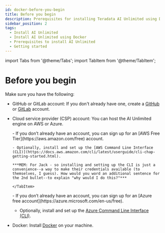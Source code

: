 ```yaml
---
id: docker-before-you-begin
title: Before you begin
description: Prerequisites for installing Teradata AI Unlimited using Docker.
sidebar_position: 2
tags:
  - Install AI Unlimited
  - Install AI Unlimited using Docker
  - Prerequisites to install AI Unlimited
  - Getting started
---
```

import Tabs from '@theme/Tabs';
import TabItem from '@theme/TabItem';

# Before you begin

Make sure you have the following:

- GitHub or GitLab account: If you don't already have one, create a [GitHub](https://github.com) or [GitLab](https://gitlab.com) account.

- Cloud service provider (CSP) account: You can host the AI Unlimited engine on AWS or Azure. 

    <Tabs>
    <TabItem value="aws" label="AWS" default>
      - If you don’t already have an account, you can sign up for an [AWS Free Tier](https://aws.amazon.com/free) account.
    
      - Optionally, install and set up the [AWS Command Line Interface (CLI)](https://docs.aws.amazon.com/cli/latest/userguide/cli-chap-getting-started.html).
	  
	  ***MEM: For Jack - so installing and setting up the CLI is just a convenience--a way to make their credentials available (to themselves, I guess). How would you word an additional sentence for the 2nd bullet--to explain "why would I do this?"***
	
      </TabItem>

  <TabItem value="azure" label="Azure">
   - If you don’t already have an account, you can sign up for an [Azure free account](https://azure.microsoft.com/en-us/free). 
   
   - Optionally, install and set up the [Azure Command Line Interface (CLI)](https://learn.microsoft.com/en-us/cli/azure/get-started-with-azure-cli). 

   
  </TabItem>
    </Tabs>

- Docker: Install [Docker](https://www.docker.com/get-started/) on your machine. 
